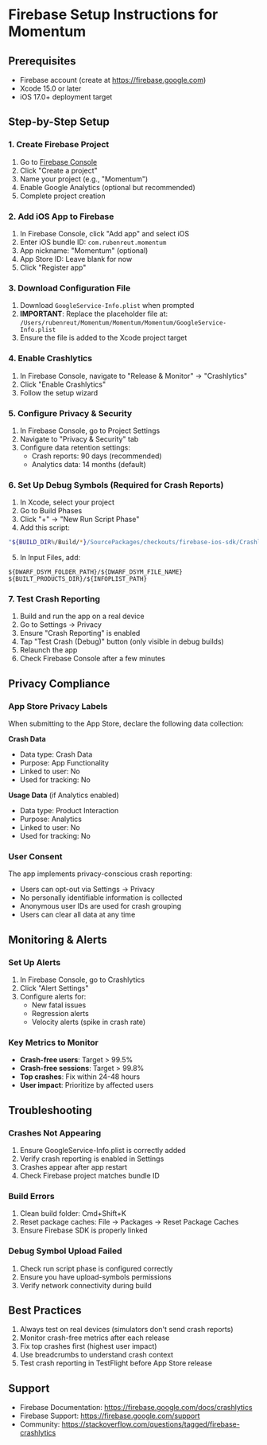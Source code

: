 # Firebase Setup Instructions for Momentum

## Prerequisites
- Firebase account (create at https://firebase.google.com)
- Xcode 15.0 or later
- iOS 17.0+ deployment target

## Step-by-Step Setup

### 1. Create Firebase Project
1. Go to [Firebase Console](https://console.firebase.google.com)
2. Click "Create a project"
3. Name your project (e.g., "Momentum")
4. Enable Google Analytics (optional but recommended)
5. Complete project creation

### 2. Add iOS App to Firebase
1. In Firebase Console, click "Add app" and select iOS
2. Enter iOS bundle ID: `com.rubenreut.momentum`
3. App nickname: "Momentum" (optional)
4. App Store ID: Leave blank for now
5. Click "Register app"

### 3. Download Configuration File
1. Download `GoogleService-Info.plist` when prompted
2. **IMPORTANT**: Replace the placeholder file at:
   `/Users/rubenreut/Momentum/Momentum/Momentum/GoogleService-Info.plist`
3. Ensure the file is added to the Xcode project target

### 4. Enable Crashlytics
1. In Firebase Console, navigate to "Release & Monitor" → "Crashlytics"
2. Click "Enable Crashlytics"
3. Follow the setup wizard

### 5. Configure Privacy & Security
1. In Firebase Console, go to Project Settings
2. Navigate to "Privacy & Security" tab
3. Configure data retention settings:
   - Crash reports: 90 days (recommended)
   - Analytics data: 14 months (default)

### 6. Set Up Debug Symbols (Required for Crash Reports)
1. In Xcode, select your project
2. Go to Build Phases
3. Click "+" → "New Run Script Phase"
4. Add this script:
```bash
"${BUILD_DIR%/Build/*}/SourcePackages/checkouts/firebase-ios-sdk/Crashlytics/run"
```
5. In Input Files, add:
```
${DWARF_DSYM_FOLDER_PATH}/${DWARF_DSYM_FILE_NAME}
${BUILT_PRODUCTS_DIR}/${INFOPLIST_PATH}
```

### 7. Test Crash Reporting
1. Build and run the app on a real device
2. Go to Settings → Privacy
3. Ensure "Crash Reporting" is enabled
4. Tap "Test Crash (Debug)" button (only visible in debug builds)
5. Relaunch the app
6. Check Firebase Console after a few minutes

## Privacy Compliance

### App Store Privacy Labels
When submitting to the App Store, declare the following data collection:

**Crash Data**
- Data type: Crash Data
- Purpose: App Functionality
- Linked to user: No
- Used for tracking: No

**Usage Data** (if Analytics enabled)
- Data type: Product Interaction
- Purpose: Analytics
- Linked to user: No
- Used for tracking: No

### User Consent
The app implements privacy-conscious crash reporting:
- Users can opt-out via Settings → Privacy
- No personally identifiable information is collected
- Anonymous user IDs are used for crash grouping
- Users can clear all data at any time

## Monitoring & Alerts

### Set Up Alerts
1. In Firebase Console, go to Crashlytics
2. Click "Alert Settings"
3. Configure alerts for:
   - New fatal issues
   - Regression alerts
   - Velocity alerts (spike in crash rate)

### Key Metrics to Monitor
- **Crash-free users**: Target > 99.5%
- **Crash-free sessions**: Target > 99.8%
- **Top crashes**: Fix within 24-48 hours
- **User impact**: Prioritize by affected users

## Troubleshooting

### Crashes Not Appearing
1. Ensure GoogleService-Info.plist is correctly added
2. Verify crash reporting is enabled in Settings
3. Crashes appear after app restart
4. Check Firebase project matches bundle ID

### Build Errors
1. Clean build folder: Cmd+Shift+K
2. Reset package caches: File → Packages → Reset Package Caches
3. Ensure Firebase SDK is properly linked

### Debug Symbol Upload Failed
1. Check run script phase is configured correctly
2. Ensure you have upload-symbols permissions
3. Verify network connectivity during build

## Best Practices
1. Always test on real devices (simulators don't send crash reports)
2. Monitor crash-free metrics after each release
3. Fix top crashes first (highest user impact)
4. Use breadcrumbs to understand crash context
5. Test crash reporting in TestFlight before App Store release

## Support
- Firebase Documentation: https://firebase.google.com/docs/crashlytics
- Firebase Support: https://firebase.google.com/support
- Community: https://stackoverflow.com/questions/tagged/firebase-crashlytics